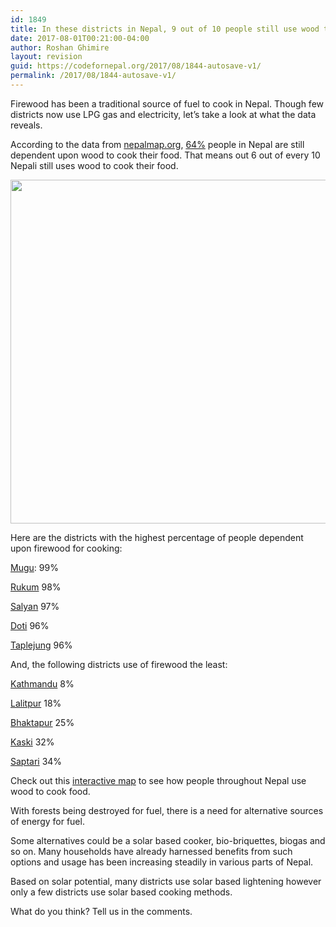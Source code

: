 ```yaml
---
id: 1849
title: In these districts in Nepal, 9 out of 10 people still use wood to cook food
date: 2017-08-01T00:21:00-04:00
author: Roshan Ghimire
layout: revision
guid: https://codefornepal.org/2017/08/1844-autosave-v1/
permalink: /2017/08/1844-autosave-v1/
---
```

<span style="font-weight: 400;">Firewood has been a traditional source of fuel to cook in Nepal. Though few districts now use LPG gas and electricity, let’s take a look at what the data reveals.</span>

<span style="font-weight: 400;">According to the data from </span>[nepalmap.org](http://www.nepalmap.org), [<span style="font-weight: 400;">64%</span>](http://nepalmap.org/profiles/country-NP-nepal/#households-cooking-fuel) <span style="font-weight: 400;">people in Nepal are still dependent upon wood to cook their food. That means out 6 out of every 10 Nepali still uses wood to cook their food.</span>

[<img class=" wp-image-1846 aligncenter" src="https://codefornepal.org/wp-content/uploads/2017/08/Screen-Shot-2017-08-01-at-12.05.03-AM.png" alt="" width="787" height="550" srcset="https://codefornepal.org/wp-content/uploads/2017/08/Screen-Shot-2017-08-01-at-12.05.03-AM.png 824w, https://codefornepal.org/wp-content/uploads/2017/08/Screen-Shot-2017-08-01-at-12.05.03-AM-300x210.png 300w, https://codefornepal.org/wp-content/uploads/2017/08/Screen-Shot-2017-08-01-at-12.05.03-AM-768x537.png 768w" sizes="(max-width: 787px) 100vw, 787px" />](https://codefornepal.org/wp-content/uploads/2017/08/Screen-Shot-2017-08-01-at-12.05.03-AM.png)

<span style="font-weight: 400;">Here are the districts with the highest percentage of people dependent upon firewood for cooking:</span>

<span style="color: #ff0000;"><a href="http://www.nepalmap.org/profiles/district-53-mugu/#households-cooking-fuel">Mugu</a></span>: <span style="font-weight: 400;">99%</span>

[<span style="font-weight: 400;">Rukum</span>](http://nepalmap.org/profiles/district-57-rukum/#households-cooking-fuel) <span style="font-weight: 400;">98%</span>

[<span style="font-weight: 400;">Salyan</span>](http://nepalmap.org/profiles/district-61-salyan/#households-cooking-fuel) <span style="font-weight: 400;">97%</span>

[<span style="font-weight: 400;">Doti</span>](http://nepalmap.org/profiles/district-70-doti/#households-cooking-fuel) <span style="font-weight: 400;">96%</span>

[<span style="font-weight: 400;">Taplejung</span>](http://nepalmap.org/profiles/district-01-taplejung/#households-cooking-fuel) <span style="font-weight: 400;">96%</span>

<span style="font-weight: 400;">And, the following districts use of firewood the least: </span>

[Kathmandu](http://nepalmap.org/profiles/district-27-kathmandu/#households-cooking-fuel) 8%

[<span style="font-weight: 400;">Lalitpur</span>](http://nepalmap.org/profiles/district-26-lalitpur/#households-cooking-fuel) <span style="font-weight: 400;">18%</span>

[<span style="font-weight: 400;">Bhaktapur</span>](http://nepalmap.org/profiles/district-25-bhaktapur/#households-cooking-fuel) <span style="font-weight: 400;">25%</span>

[<span style="font-weight: 400;">Kaski</span>](http://nepalmap.org/profiles/district-40-kaski/#households-cooking-fuel) <span style="font-weight: 400;">32%</span>

[<span style="font-weight: 400;">Saptari</span>](http://nepalmap.org/profiles/district-15-saptari/#households-cooking-fuel) <span style="font-weight: 400;">34%</span>

Check out this [interactive map](http://nepalmap.org/data/map/?table=MAINTYPEOFCOOKINGFUEL&geo_ids=district%7Ccountry-NP&primary_geo_id=district-53#column%7CWOOD%2Csumlev%7Cdistrict) to see how people throughout Nepal use wood to cook food.

With forests being destroyed for fuel, there is a need for alternative sources of energy for fuel.

<span style="font-weight: 400;">Some alternatives could be a solar based cooker, bio-briquettes, biogas and so on. Many households have already harnessed benefits from such options and usage has been increasing steadily in various parts of Nepal.</span>

Based on solar potential, many districts use solar based lightening however only a few districts use solar based cooking methods.

<span style="font-weight: 400;">What do you think? Tell us in the comments.</span>